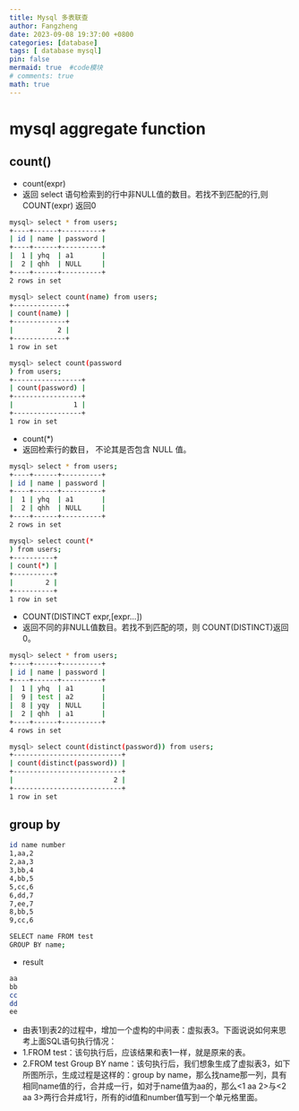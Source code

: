 ```yaml
---
title: Mysql 多表联查
author: Fangzheng
date: 2023-09-08 19:37:00 +0800
categories: [database]
tags: [ database mysql]
pin: false
mermaid: true  #code模块
# comments: true
math: true
---
```

# mysql aggregate function
## count()
* count(expr)
* 返回 select 语句检索到的行中非NULL值的数目。若找不到匹配的行,则 COUNT(expr) 返回0
```bash
mysql> select * from users;
+----+------+----------+
| id | name | password |
+----+------+----------+
|  1 | yhq  | a1       |
|  2 | qhh  | NULL     |
+----+------+----------+
2 rows in set

mysql> select count(name) from users;
+-------------+
| count(name) |
+-------------+
|           2 |
+-------------+
1 row in set

mysql> select count(password
) from users;
+-----------------+
| count(password) |
+-----------------+
|               1 |
+-----------------+
1 row in set
```
* count(*)
* 返回检索行的数目， 不论其是否包含 NULL 值。
```bash
mysql> select * from users;
+----+------+----------+
| id | name | password |
+----+------+----------+
|  1 | yhq  | a1       |
|  2 | qhh  | NULL     |
+----+------+----------+
2 rows in set

mysql> select count(*
) from users;
+----------+
| count(*) |
+----------+
|        2 |
+----------+
1 row in set
```
* COUNT(DISTINCT expr,[expr…])
* 返回不同的非NULL值数目。若找不到匹配的项，则 COUNT(DISTINCT)返回0。
```bash
mysql> select * from users;
+----+------+----------+
| id | name | password |
+----+------+----------+
|  1 | yhq  | a1       |
|  9 | test | a2       |
|  8 | yqy  | NULL     |
|  2 | qhh  | a1       |
+----+------+----------+
4 rows in set

mysql> select count(distinct(password)) from users;
+---------------------------+
| count(distinct(password)) |
+---------------------------+
|                         2 |
+---------------------------+
1 row in set
```
## group by
```bash
id name number
1,aa,2
2,aa,3
3,bb,4
4,bb,5
5,cc,6
6,dd,7
7,ee,7
8,bb,5
9,cc,6
```
```bash
SELECT name FROM test
GROUP BY name;
```
* result
```bash
aa
bb
cc
dd
ee
```
* 由表1到表2的过程中，增加一个虚构的中间表：虚拟表3。下面说说如何来思考上面SQL语句执行情况：
* 1.FROM test：该句执行后，应该结果和表1一样，就是原来的表。
* 2.FROM test Group BY name：该句执行后，我们想象生成了虚拟表3，如下所图所示，生成过程是这样的：group by name，那么找name那一列，具有相同name值的行，合并成一行，如对于name值为aa的，那么<1 aa 2>与<2 aa 3>两行合并成1行，所有的id值和number值写到一个单元格里面。